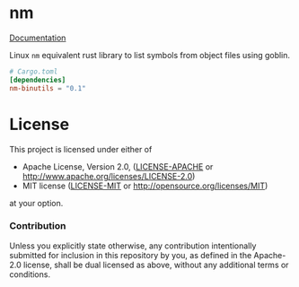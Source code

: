 # nm

[Documentation](https://docs.rs/nm-binutils)

Linux `nm` equivalent rust library to list symbols from object files using goblin.

```toml
# Cargo.toml
[dependencies]
nm-binutils = "0.1"
```

# License

This project is licensed under either of

 * Apache License, Version 2.0, ([LICENSE-APACHE](LICENSE-APACHE) or
   http://www.apache.org/licenses/LICENSE-2.0)
 * MIT license ([LICENSE-MIT](LICENSE-MIT) or
   http://opensource.org/licenses/MIT)

at your option.

### Contribution

Unless you explicitly state otherwise, any contribution intentionally submitted
for inclusion in this repository by you, as defined in the Apache-2.0 license, shall be
dual licensed as above, without any additional terms or conditions.
